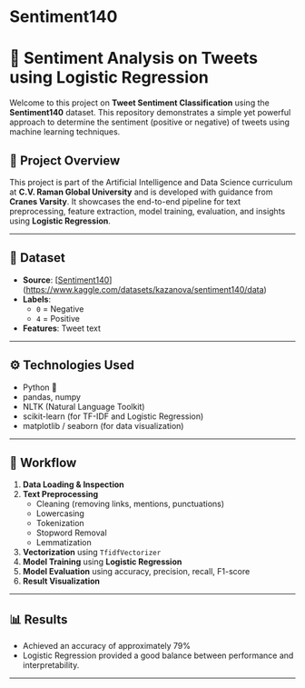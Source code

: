 # Sentiment140
# 🧠 Sentiment Analysis on Tweets using Logistic Regression

Welcome to this project on **Tweet Sentiment Classification** using the **Sentiment140** dataset. This repository demonstrates a simple yet powerful approach to determine the sentiment (positive or negative) of tweets using machine learning techniques.

## 📌 Project Overview

This project is part of the Artificial Intelligence and Data Science curriculum at **C.V. Raman Global University** and is developed with guidance from **Cranes Varsity**. It showcases the end-to-end pipeline for text preprocessing, feature extraction, model training, evaluation, and insights using **Logistic Regression**.

---

## 📂 Dataset

- **Source**: [[Sentiment140](http://help.sentiment140.com/for-students)](https://www.kaggle.com/datasets/kazanova/sentiment140/data)
- **Labels**:
  - `0` = Negative
  - `4` = Positive
- **Features**: Tweet text

---

## ⚙️ Technologies Used

- Python 🐍
- pandas, numpy
- NLTK (Natural Language Toolkit)
- scikit-learn (for TF-IDF and Logistic Regression)
- matplotlib / seaborn (for data visualization)

---

## 🚀 Workflow

1. **Data Loading & Inspection**
2. **Text Preprocessing**
   - Cleaning (removing links, mentions, punctuations)
   - Lowercasing
   - Tokenization
   - Stopword Removal
   - Lemmatization
3. **Vectorization** using `TfidfVectorizer`
4. **Model Training** using **Logistic Regression**
5. **Model Evaluation** using accuracy, precision, recall, F1-score
6. **Result Visualization**

---

## 📊 Results

- Achieved an accuracy of approximately 79%
- Logistic Regression provided a good balance between performance and interpretability.

---
